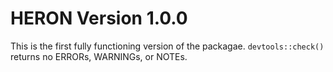 # HERON Version 1.0.0

This is the first fully functioning version of the packagae. `devtools::check()` returns no ERRORs, WARNINGs, or NOTEs.
